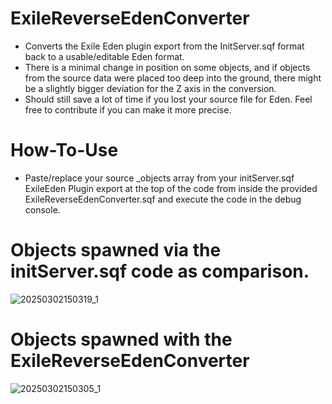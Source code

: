 # ExileReverseEdenConverter

- Converts the Exile Eden plugin export from the InitServer.sqf format back to a usable/editable Eden format.
- There is a minimal change in position on some objects, and if objects from the source data were placed too deep into the ground, there might be a slightly bigger deviation for the Z axis in the conversion.
- Should still save a lot of time if you lost your source file for Eden. Feel free to contribute if you can make it more precise.

# How-To-Use
- Paste/replace your source _objects array from your initServer.sqf ExileEden Plugin export at the top of the code from inside the provided ExileReverseEdenConverter.sqf and execute the code in the debug console.

# Objects spawned via the initServer.sqf code as comparison.
![20250302150319_1](https://github.com/user-attachments/assets/94fe35bc-7434-4de0-b351-a885c6702df3)

# Objects spawned with the ExileReverseEdenConverter
![20250302150305_1](https://github.com/user-attachments/assets/0a0eddc5-eda8-4015-8f90-1a72613cdfd9)
